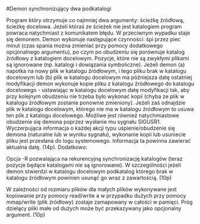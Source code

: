 #Demon synchronizujący dwa podkatalogi

  Program który otrzymuje co najmniej dwa argumenty: ścieżkę źródłową, ścieżkę docelowa.
Jeżeli któraś ze ścieżek nie jest katalogiem program powraca natychmiast z komunikatem błędu.
W przeciwnym wypadku staje się demonem. Demon wykonuje następujące czynności: śpi przez piec minut 
(czas spania można zmieniać przy pomocy dodatkowego opcjonalnego argumentu),
po czym po obudzeniu się porównuje katalog źródłowy z katalogiem docelowym. Pozycje, które nie są zwykłymi
plikami są ignorowane (np. katalogi i dowiązania symboliczne). Jeżeli demon (a) napotka na nowy plik w katalogu źródłowym,
i tego pliku brak w katalogu docelowym lub (b) plik w katalogu docelowym ma późniejsza datę ostatniej modyfikacji demon
wykonuje kopie pliku z katalogu źródłowego do katalogu docelowego - ustawiając w katalogu docelowym datę modyfikacji tak,
aby przy kolejnym obudzeniu nie trzeba było wykonać kopii (chyba ze plik w katalogu źródłowym zostanie ponownie zmieniony).
Jeżeli zaś odnajdzie plik w katalogu docelowym, którego nie ma w katalogu źródłowym to usuwa ten plik z katalogu docelowego.
Możliwe jest również natychmiastowe obudzenie się demona poprzez wysłanie mu sygnału SIGUSR1. Wyczerpująca informacja o każdej
akcji typu uśpienie/obudzenie się demona (naturalne lub w wyniku sygnału), wykonanie kopii lub usuniecie pliku jest przesłana
do logu systemowego. Informacja ta powinna zawierać aktualna datę. (14p). Dodatkowo:

Opcja -R pozwalająca na rekurencyjną synchronizację katalogów (teraz pozycje będące katalogami nie są ignorowane).
W szczególności jeżeli demon stwierdzi w katalogu docelowym podkatalog którego brak w katalogu źródłowym powinien usunąć go wraz z zawartością. (10p)

W zależności od rozmiaru plików dla małych plików wykonywane jest kopiowanie przy pomocy read/write a w przypadku
dużych przy pomocy mmap/write (plik źródłowy) zostaje zamapowany w całości w pamięci. Próg dzielący pliki małe od
dużych może być przekazywany jako opcjonalny argument. (10p)
